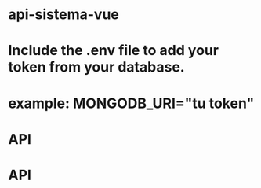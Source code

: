 # api-sistema-vue
# Include the .env file to add your token from your database.
# example: MONGODB_URI="tu token"
# API
# API

